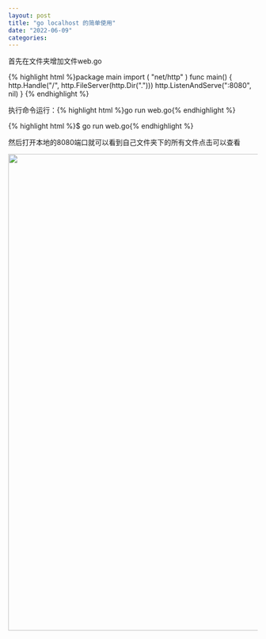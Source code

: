 ```yaml
---
layout: post
title: "go localhost 的简单使用"
date: "2022-06-09"
categories: 
---
```

<p>首先在文件夹增加文件web.go</p> 
{% highlight html %}package main
import (
"net/http"
)
func main() {
http.Handle("/", http.FileServer(http.Dir(".")))
http.ListenAndServe(":8080", nil)
}
{% endhighlight %} 
<p>执行命令运行：{% highlight html %}go run web.go{% endhighlight %}</p> 
{% highlight html %}$ go run web.go{% endhighlight %} 
<p>然后打开本地的8080端口就可以看到自己文件夹下的所有文件点击可以查看</p> 
<p><img alt="" height="962" src="https://img-blog.csdnimg.cn/446a6d5b3cf946aab58c2519ce72de7c.png" width="751"></p>
